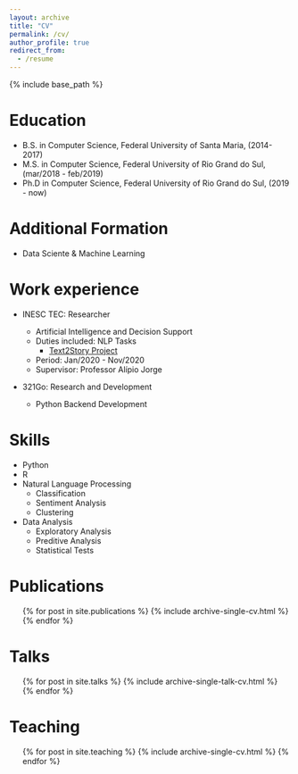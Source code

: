```yaml
---
layout: archive
title: "CV"
permalink: /cv/
author_profile: true
redirect_from:
  - /resume
---
```


{% include base_path %}

Education
======
* B.S. in Computer Science, Federal University of Santa Maria, (2014-2017)
* M.S. in Computer Science, Federal University of Rio Grand do Sul, (mar/2018 - feb/2019)
* Ph.D in Computer Science, Federal University of Rio Grand do Sul, (2019 - now)

Additional Formation
=====
* Data Sciente & Machine Learning

Work experience
======
* INESC TEC: Researcher
  * Artificial Intelligence and Decision Support
  * Duties included: NLP Tasks
    * [Text2Story Project](https://text2story.inesctec.pt)
  * Period: Jan/2020 - Nov/2020
  * Supervisor: Professor Alípio Jorge

* 321Go: Research and Development
  * Python Backend Development 
  
Skills
======
* Python
* R
* Natural Language Processing
  * Classification
  * Sentiment Analysis
  * Clustering
* Data Analysis
  * Exploratory Analysis
  * Preditive Analysis
  * Statistical Tests  

Publications
======
  <ul>{% for post in site.publications %}
    {% include archive-single-cv.html %}
  {% endfor %}</ul>
  
Talks
======
  <ul>{% for post in site.talks %}
    {% include archive-single-talk-cv.html %}
  {% endfor %}</ul>
  
Teaching
======
  <ul>{% for post in site.teaching %}
    {% include archive-single-cv.html %}
  {% endfor %}</ul>
  
